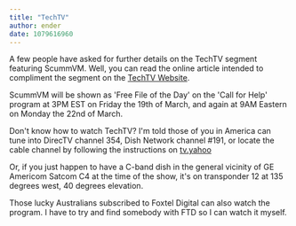 ```yaml
---
title: "TechTV"
author: ender
date: 1079616960
---
```


A few people have asked for further details on the TechTV segment featuring ScummVM. Well, you can read the online article intended to compliment the segment on the [TechTV Website](http://www.techtv.com/callforhelp/freefile/story/0,24330,3640615,00.html).

ScummVM will be shown as 'Free File of the Day' on the 'Call for Help' program at 3PM EST on Friday the 19th of March, and again at 9AM Eastern on Monday the 22nd of March.

Don't know how to watch TechTV? I'm told those of you in America can tune into DirecTV channel 354, Dish Network channel #191, or locate the cable channel by following the instructions on [tv.yahoo](http://tv.yahoo.com/grid?)

Or, if you just happen to have a C-band dish in the general vicinity of GE Americom Satcom C4 at the time of the show, it's on transponder 12 at 135 degrees west, 40 degrees elevation.

Those lucky Australians subscribed to Foxtel Digital can also watch the program. I have to try and find somebody with FTD so I can watch it myself.
